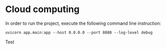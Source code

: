 # Cloud computing
In order to run the project, execute the following command line instruction:

```
uvicorn app.main:app --host 0.0.0.0 --port 8080 --log-level debug
```

Test

